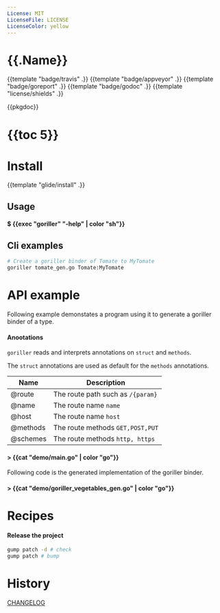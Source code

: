 ```yaml
---
License: MIT
LicenseFile: LICENSE
LicenseColor: yellow
---
```

# {{.Name}}

{{template "badge/travis" .}} {{template "badge/appveyor" .}} {{template "badge/goreport" .}} {{template "badge/godoc" .}} {{template "license/shields" .}}

{{pkgdoc}}

# {{toc 5}}

# Install
{{template "glide/install" .}}

## Usage

#### $ {{exec "goriller" "-help" | color "sh"}}

## Cli examples

```sh
# Create a goriller binder of Tomate to MyTomate
goriller tomate_gen.go Tomate:MyTomate
```

# API example

Following example demonstates a program using it to generate a goriller binder of a type.

#### Anootations

`goriller` reads and interprets annotations on `struct` and `methods`.

The `struct` annotations are used as default for the `methods` annotations.

| Name | Description |
| --- | --- |
| @route | The route path such as `/{param}` |
| @name | The route name `name` |
| @host | The route name `host` |
| @methods | The route methods `GET,POST,PUT` |
| @schemes | The route methods `http, https` |

#### > {{cat "demo/main.go" | color "go"}}

Following code is the generated implementation of the goriller binder.

#### > {{cat "demo/goriller_vegetables_gen.go" | color "go"}}


# Recipes

#### Release the project

```sh
gump patch -d # check
gump patch # bump
```

# History

[CHANGELOG](CHANGELOG.md)

